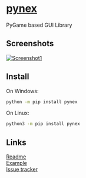 # [pynex](https://github.com/Pixelsuft/pynex/)
PyGame based GUI Library
## Screenshots
[![Screenshot1](https://user-images.githubusercontent.com/68371847/162572356-c4fe6ab7-d1b7-40e4-b563-53872776b5bb.png)](https://github.com/Pixelsuft/pynex)
## Install
On Windows:
```sh
python -m pip install pynex
```
On Linux:
```sh
python3 -m pip install pynex
```
## Links
[Readme](https://github.com/Pixelsuft/pynex/blob/main/README.MD) <br />
[Example](https://github.com/Pixelsuft/pynex/blob/main/main.py) <br />
[Issue tracker](https://github.com/Pixelsuft/pynex/issues)
